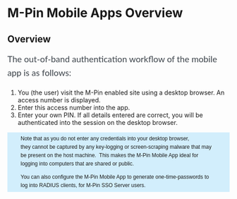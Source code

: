 <h1>M-Pin Mobile Apps Overview</h1>
<!-- MsoSubtitle -->

<h2>Overview</h2>

<p style="margin: 10px 0px 20px; padding: 0px; line-height: 1.6em; color: rgb(62, 69, 76); font-family: Lato, sans-serif; font-size: 1.4em;">The out-of-band&nbsp;authentication workflow of the mobile app is as follows:</p>

<ol>
	<li>You (the user) visit&nbsp;the M-Pin enabled site using a desktop browser.&nbsp;An access number is displayed.</li>
	<li>Enter&nbsp;this access number into the&nbsp;app.</li>
	<li>Enter your&nbsp;own PIN. If all details entered are correct, you will be authenticated into the session on the desktop browser.</li>
</ol>

<div class="info" style="margin: 0px; padding: 5px 30px; line-height: 1.6em; font-family: Verdana, Arial, Helvetica, sans-serif; font-size: 12px; background: url(&quot;/images/info.png&quot;) 5px 50% no-repeat rgb(210, 238, 252);">Note that as you do not enter any&nbsp;credentials into your&nbsp;desktop browser, they&nbsp;cannot be captured by any key-logging or screen-scraping malware that may be present on the host machine. &nbsp;This makes the M-Pin Mobile App ideal for logging into computers that are shared or public.</div>

<div class="info" style="margin: 0px; padding: 5px 30px; line-height: 1.6em; font-family: Verdana, Arial, Helvetica, sans-serif; font-size: 12px; background: url(&quot;/images/info.png&quot;) 5px 50% no-repeat rgb(210, 238, 252);">You can also configure the M-Pin Mobile App to generate one-time-passwords to log into RADIUS clients, for&nbsp;M-Pin SSO Server users.</div>